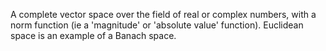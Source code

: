 A complete vector space over the field of real or complex numbers, with
a norm function (ie a 'magnitude' or 'absolute value' function).
Euclidean space is an example of a Banach space.
